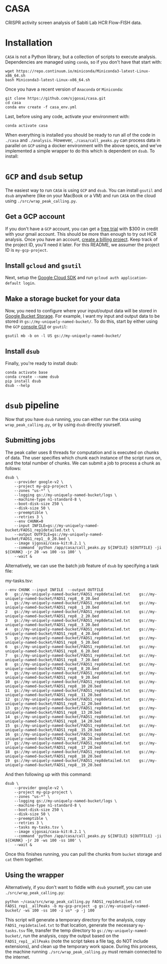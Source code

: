 # CASA
CRISPR activity screen analysis of Sabiti Lab HCR Flow-FISH data.

# Installation

`CASA` is not a Python library, but a collection of scripts to execute analysis. Dependencies are managed using `conda`, so if you don't have that start with:

```
wget https://repo.continuum.io/miniconda/Miniconda3-latest-Linux-x86_64.sh
bash Miniconda3-latest-Linux-x86_64.sh
```

Once you have a recent version of `Anaconda` or `Miniconda`:

```
git clone https://github.com/sjgosai/casa.git
cd casa
conda env create -f casa_env.yml
```

Last, before using any code, activate your environment with:

```
conda activate casa
```

When everything is installed you should be ready to run all of the code in `./casa` and `./analysis`. However, `./casa/call_peaks.py` can process data in parallel on `GCP` using a docker environment with the above specs, and we've implemented a simple wrapper to do this which is dependent on `dsub`. To install:

# `GCP` and `dsub` setup

The easiest way to run `CASA` is using `GCP` and `dsub`. You can install `gsutil` and `dsub` anywhere (like on your MacBook or a VM) and run `CASA` on the cloud using `./src/wrap_peak_calling.py`. 

## Get a GCP account

If you don't have a `GCP` account, you can get a [free trial](https://cloud.google.com/free/) with $300 in credit with your gmail account. This should be more than enough to try out HCR analysis. Once you have an account, [create a billing project](https://console.cloud.google.com/projectcreate). Keep track of the project ID, you'll need it later. For this README, we assumer the project ID is `my-gcp-project`.

## Install `gcloud` and `gsutil`

Next, setup the [Google Cloud SDK](https://cloud.google.com/deployment-manager/docs/step-by-step-guide/installation-and-setup "GCloud SDK Docs") and run `gcloud auth application-default login`. 

## Make a storage bucket for your data

Now, you need to configure where your input/output data will be stored in [Google Bucket Storage](https://cloud.google.com/storage/docs/quickstarts). For example, I want my input and output data to be stored in `gs://my-uniquely-named-bucket/`. To do this, start by either using the `GCP` [console GUI](https://console.cloud.google.com/storage/browser) or `gsutil`:

```
gsutil mb -b on -l US gs://my-uniquely-named-bucket/
```

## Install `dsub`

Finally, you're ready to install dsub:

```
conda activate base
conda create --name dsub
pip install dsub
dsub --help
```


# `dsub` pipeline
Now that you have `dsub` running, you can either run the `CASA` using `wrap_peak_calling.py`, or by using `dsub` directly yourself.

## Submitting jobs
The peak caller uses 8 threads for computation and is executed on chunks of data. The user specifies which chunk each instance of the script runs on, and the total number of chunks. We can submit a job to process a chunk as follows:
```
dsub \
	--provider google-v2 \
	--project my-gcp-project \
	--zones "us-*" \
	--logging gs://my-uniquely-named-bucket/logs \
	--machine-type n1-standard-8 \
	--boot-disk-size 250 \
	--disk-size 50 \
	--preemptible \
	--retries 3 \
	--env CHUNK=0
	--input INFILE=gs://my-uniquely-named-bucket/FADS1_rep1detailed.txt \
	--output OUTFILE=gs://my-uniquely-named-bucket/FADS1_rep1__0_20.bed \
	--image sjgosai/casa-kit:0.2.1 \
	--command 'python /app/casa/call_peaks.py ${INFILE} ${OUTFILE} -ji ${CHUNK} -jr 20 -ws 100 -ss 100' \
	--wait &

```

Alternatively, we can use the batch job feature of `dsub` by specifying a task file:

my-tasks.tsv:
```
--env CHUNK	--input INFILE	--output OUTFILE
0	gs://my-uniquely-named-bucket/FADS1_rep8detailed.txt	gs://my-uniquely-named-bucket/FADS1_rep8__0_20.bed
1	gs://my-uniquely-named-bucket/FADS1_rep8detailed.txt	gs://my-uniquely-named-bucket/FADS1_rep8__1_20.bed
2	gs://my-uniquely-named-bucket/FADS1_rep8detailed.txt	gs://my-uniquely-named-bucket/FADS1_rep8__2_20.bed
3	gs://my-uniquely-named-bucket/FADS1_rep8detailed.txt	gs://my-uniquely-named-bucket/FADS1_rep8__3_20.bed
4	gs://my-uniquely-named-bucket/FADS1_rep8detailed.txt	gs://my-uniquely-named-bucket/FADS1_rep8__4_20.bed
5	gs://my-uniquely-named-bucket/FADS1_rep8detailed.txt	gs://my-uniquely-named-bucket/FADS1_rep8__5_20.bed
6	gs://my-uniquely-named-bucket/FADS1_rep8detailed.txt	gs://my-uniquely-named-bucket/FADS1_rep8__6_20.bed
7	gs://my-uniquely-named-bucket/FADS1_rep8detailed.txt	gs://my-uniquely-named-bucket/FADS1_rep8__7_20.bed
8	gs://my-uniquely-named-bucket/FADS1_rep8detailed.txt	gs://my-uniquely-named-bucket/FADS1_rep8__8_20.bed
9	gs://my-uniquely-named-bucket/FADS1_rep8detailed.txt	gs://my-uniquely-named-bucket/FADS1_rep8__9_20.bed
10	gs://my-uniquely-named-bucket/FADS1_rep8detailed.txt	gs://my-uniquely-named-bucket/FADS1_rep8__10_20.bed
11	gs://my-uniquely-named-bucket/FADS1_rep8detailed.txt	gs://my-uniquely-named-bucket/FADS1_rep8__11_20.bed
12	gs://my-uniquely-named-bucket/FADS1_rep8detailed.txt	gs://my-uniquely-named-bucket/FADS1_rep8__12_20.bed
13	gs://my-uniquely-named-bucket/FADS1_rep8detailed.txt	gs://my-uniquely-named-bucket/FADS1_rep8__13_20.bed
14	gs://my-uniquely-named-bucket/FADS1_rep8detailed.txt	gs://my-uniquely-named-bucket/FADS1_rep8__14_20.bed
15	gs://my-uniquely-named-bucket/FADS1_rep8detailed.txt	gs://my-uniquely-named-bucket/FADS1_rep8__15_20.bed
16	gs://my-uniquely-named-bucket/FADS1_rep8detailed.txt	gs://my-uniquely-named-bucket/FADS1_rep8__16_20.bed
17	gs://my-uniquely-named-bucket/FADS1_rep8detailed.txt	gs://my-uniquely-named-bucket/FADS1_rep8__17_20.bed
18	gs://my-uniquely-named-bucket/FADS1_rep8detailed.txt	gs://my-uniquely-named-bucket/FADS1_rep8__18_20.bed
19	gs://my-uniquely-named-bucket/FADS1_rep8detailed.txt	gs://my-uniquely-named-bucket/FADS1_rep8__19_20.bed
```

And then following up with this command:

```
dsub \
	--provider google-v2 \
	--project my-gcp-project \
	--zones "us-*" \
	--logging gs://my-uniquely-named-bucket/logs \
	--machine-type n1-standard-8 \
	--boot-disk-size 250 \
	--disk-size 50 \
	--preemptible \
	--retries 3 \
	--tasks my-tasks.tsv \
	--image sjgosai/casa-kit:0.2.1 \
	--command 'python /app/casa/call_peaks.py ${INFILE} ${OUTFILE} -ji ${CHUNK} -jr 20 -ws 100 -ss 100' \
	--wait &
```

Once this finishes running, you can pull the chunks from `bucket` storage and `cat` them together.

## Using the wrapper

Alternatively, if you don't want to fiddle with `dsub` yourself, you can use `./src/wrap_peak_calling.py`:

```
python ~/casa/src/wrap_peak_calling.py FADS1_rep1detailed.txt FADS1_rep1__allPeaks -b my-gcp-project -g gs://my-uniquely-named-bucket/ -ws 100 -ss 100 -z us* -p -j 100
```

This script will generate a temporary directory for the analysis, copy `FADS1_rep1detailed.txt` to that location, generate the necessary `my-tasks.tsv` file, transfer the temp directory to `gs://my-uniquely-named-bucket/`, run the analysis, copy the output based on the `FADS1_rep1__allPeaks` (note the script takes a file tag, do NOT include extensions), and clean up the temporary work space. During this process, the machine running `./src/wrap_peak_calling.py` must remain connected to the internet.